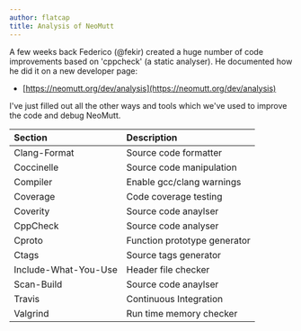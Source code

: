 ```yaml
---
author: flatcap
title: Analysis of NeoMutt
---
```


A few weeks back Federico (@fekir) created a huge number of code
improvements based on 'cppcheck' (a static analyser).  He documented how
he did it on a new developer page:

- [https://neomutt.org/dev/analysis](https://neomutt.org/dev/analysis)

I've just filled out all the other ways and tools which we've used to
improve the code and debug NeoMutt.

| Section              | Description                  |
| :------------------- | :--------------------------- |
| Clang-Format         | Source code formatter        |
| Coccinelle           | Source code manipulation     |
| Compiler             | Enable gcc/clang warnings    |
| Coverage             | Code coverage testing        |
| Coverity             | Source code anaylser         |
| CppCheck             | Source code analyser         |
| Cproto               | Function prototype generator |
| Ctags                | Source tags generator        |
| Include-What-You-Use | Header file checker          |
| Scan-Build           | Source code anaylser         |
| Travis               | Continuous Integration       |
| Valgrind             | Run time memory checker      |

